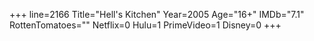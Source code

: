 +++
line=2166
Title="Hell's Kitchen"
Year=2005
Age="16+"
IMDb="7.1"
RottenTomatoes=""
Netflix=0
Hulu=1
PrimeVideo=1
Disney=0
+++

